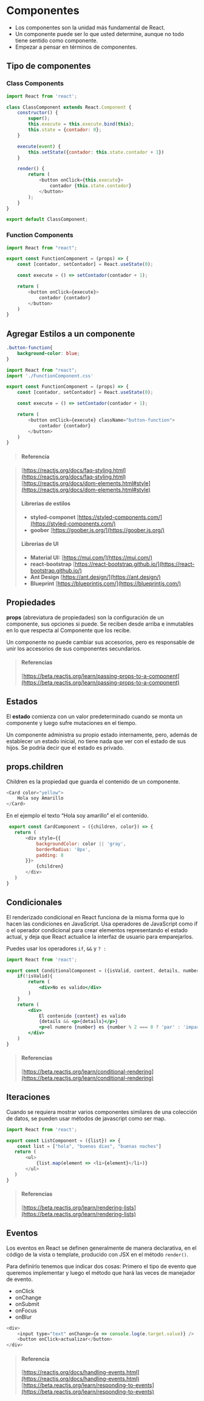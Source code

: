 # Componentes 

* Los componentes son la unidad más fundamental de React.
* Un componente puede ser lo que usted determine, aunque no todo tiene sentido como componente.
* Empezar a pensar en términos de componentes.

## Tipo de componentes

### Class Components

~~~javascript
import React from 'react';

class ClassComponent extends React.Component {
    constructor() {
        super();
        this.execute = this.execute.bind(this);
        this.state = {contador: 0};
    }

    execute(event) {
        this.setState({contador: this.state.contador + 1})
    }

    render() {
        return (
            <button onClick={this.execute}>
                contador {this.state.contador}
            </button>
        );
    }
}

export default ClassComponent;
~~~

### Function Components

~~~javascript
import React from "react";

export const FunctionComponent = (props) => {
    const [contador, setContador] = React.useState(0);

    const execute = () => setContador(contador + 1);

    return (
        <button onClick={execute}>
            contador {contador}
        </button>
    )
}
~~~

## Agregar Estilos a un componente

~~~css
.button-function{
    background-color: blue;
}
~~~

~~~javascript
import React from "react";
import './FunctionComponent.css'

export const FunctionComponent = (props) => {
    const [contador, setContador] = React.useState(0);

    const execute = () => setContador(contador + 1);

    return (
        <button onClick={execute} className="button-function">
            contador {contador}
        </button>
    )
}
~~~

> #### Referencia

> [https://reactjs.org/docs/faq-styling.html](https://reactjs.org/docs/faq-styling.html)
> [https://reactjs.org/docs/dom-elements.html#style](https://reactjs.org/docs/dom-elements.html#style)
> #### Librerias de estilos
> * **styled-componet** [https://styled-components.com/](https://styled-components.com/)
> * **goober** [https://goober.js.org/](https://goober.js.org/)
> #### Librerias de UI
> * **Material UI:** [https://mui.com/](https://mui.com/)
> * **react-bootstrap**  [https://react-bootstrap.github.io/](https://react-bootstrap.github.io/)
> * **Ant Design** [https://ant.design/](https://ant.design/)
> * **Blueprint** [https://blueprintjs.com/](https://blueprintjs.com/)


## Propiedades

**props** (abreviatura de propiedades) son la configuración de un componente, sus opciones si puede. Se reciben desde arriba e inmutables en lo que respecta al Componente que los recibe.

Un componente no puede cambiar sus accesorios, pero es responsable de unir los accesorios de sus componentes secundarios.

> #### Referencias
> [https://beta.reactjs.org/learn/passing-props-to-a-component](https://beta.reactjs.org/learn/passing-props-to-a-component)

## Estados

El **estado** comienza con un valor predeterminado cuando se monta un componente y luego sufre mutaciones en el tiempo.

Un componente administra su propio estado internamente, pero, además de establecer un estado inicial, no tiene nada que ver con el estado de sus hijos. Se podría decir que el estado es privado.

## props.children

Children es la propiedad que guarda el contenido de un componente.

~~~javascript
<Card color="yellow">
    Hola soy Amarillo
</Card>
~~~

En el ejemplo el texto “Hola soy amarillo” el el contenido.

~~~javascript
 export const CardComponent = ({children, color}) => {
   return (
       <div style={{
           backgroundColor: color || 'gray',
           borderRadius: '8px',
           padding: 8
       }}>
           {children}
       </div>
   )
}
~~~

## Condicionales

El renderizado condicional en React funciona de la misma forma que lo hacen las condiciones en JavaScript. Usa operadores de JavaScript como if o el operador condicional para crear elementos representando el estado actual, y deja que React actualice la interfaz de usuario para emparejarlos.

Puedes usar los operadores  `if`, `&&` y `? :`

~~~jsx
import React from 'react';

export const ConditionalComponent = ({isValid, content, details, number}) => {
    if(!isValid){
        return (
            <div>No es valido</div>
        )
    }
    return (
        <div>
            El contenido {content} es valido
            {details && <p>{details}</p>}
            <p>el numero {number} es {number % 2 === 0 ? 'par' : 'impar'}</p>
        </div>
    )
}
~~~

> #### Referencias
> [https://beta.reactjs.org/learn/conditional-rendering](https://beta.reactjs.org/learn/conditional-rendering)

## Iteraciones

Cuando se requiera mostrar varios componentes similares de una colección de datos, se pueden usar métodos de javascript como ser map.

~~~javascript
import React from 'react';

export const ListComponent = ({list}) => {
    const list = ["hola", "buenos dias", "buenas noches"]
   return (
       <ul>
           {list.map(element => <li>{element}</li>)}
       </ul>
   )
}
~~~

> #### Referencias
> [https://beta.reactjs.org/learn/rendering-lists](https://beta.reactjs.org/learn/rendering-lists)

## Eventos

Los eventos en React se definen generalmente de manera declarativa, en el código de la vista o template, producido con JSX en el método `render()`. 

Para definírlo tenemos que indicar dos cosas: Primero el tipo de evento que queremos implementar y luego el método que hará las veces de manejador de evento.

* onClick
* onChange
* onSubmit
* onFocus
* onBlur


~~~javascript
<div>
    <input type="text" onChange={e => console.log(e.target.value)} />
    <button onClick>actualizar</button>
</div>
~~~

> #### Referencia
> [https://reactjs.org/docs/handling-events.html](https://reactjs.org/docs/handling-events.html)
> [https://beta.reactjs.org/learn/responding-to-events](https://beta.reactjs.org/learn/responding-to-events)